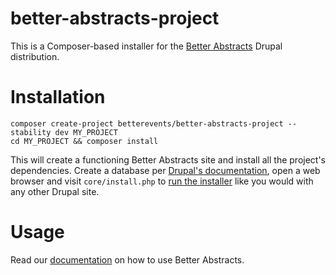 # better-abstracts-project
This is a Composer-based installer for the [Better Abstracts](https://www.drupal.org/sandbox/skounis/3218699) Drupal distribution.

# Installation
```
composer create-project betterevents/better-abstracts-project --stability dev MY_PROJECT
cd MY_PROJECT && composer install
```
This will create a functioning Better Abstracts site and install all the project's dependencies. Create a database per [Drupal's documentation](https://www.drupal.org/docs/installing-drupal/step-3-create-a-database), open a web browser and visit `core/install.php` to [run the installer](https://www.drupal.org/docs/installing-drupal/step-5-run-the-installer) like you would with any other Drupal site.

# Usage
Read our [documentation](https://drive.google.com/) on how to use Better Abstracts.
